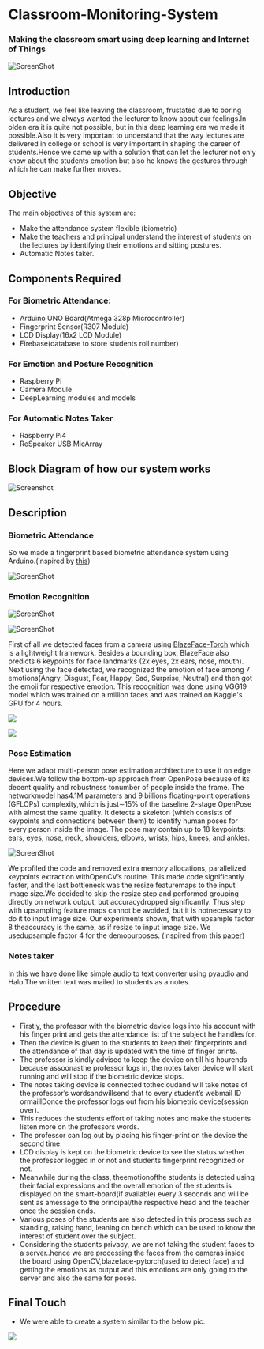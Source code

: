 # Classroom-Monitoring-System
### Making the classroom smart using deep learning and Internet of Things

![ScreenShot](https://github.com/vineeth-raj/Classroom-Monitoring-System/blob/main/Classroom.png)

## Introduction
As a student, we feel like leaving the classroom, frustated due to boring lectures and we always wanted
the lecturer to know about our feelings.In olden era it is quite not possible, but in this deep learning
era we made it possible.Also it is very important to understand that the way lectures are delivered in
college or school is very important in shaping the career of students.Hence we came up with a solution
that can let the lecturer not only know about the students emotion but also he knows the gestures through
which he can make further moves.

## Objective
The main objectives of this system are:

- Make the attendance system flexible (biometric)
- Make the teachers and principal understand the interest of students on  the lectures by identifying their emotions and sitting postures.
- Automatic Notes taker.

## Components Required

### For Biometric Attendance:
- Arduino UNO Board(Atmega 328p Microcontroller)
- Fingerprint Sensor(R307 Module)
- LCD Display(16x2 LCD Module)
- Firebase(database to store students roll number)

### For Emotion and Posture Recognition
- Raspberry Pi
- Camera Module
- DeepLearning modules and models

### For Automatic Notes Taker
- Raspberry Pi4
- ReSpeaker USB MicArray

## Block Diagram of how our system works

![Screenshot](https://github.com/vineeth-raj/Classroom-Monitoring-System/blob/main/BlockDiagram-Classroom.png)

## Description

### Biometric Attendance
So we made a  fingerprint based biometric attendance system using Arduino.(inspired by [this](https://circuitdigest.com/microcontroller-projects/fingerprint-attendance-system-using-arduino-uno))

![ScreenShot](https://github.com/vineeth-raj/Classroom-Monitoring-System/blob/main/finger-print-sensor.png)

### Emotion Recognition

![ScreenShot](https://github.com/vineeth-raj/Classroom-Monitoring-System/blob/main/emotion-detection/images/results/Happy-Result.png)

![ScreenShot](https://github.com/vineeth-raj/Classroom-Monitoring-System/blob/main/emotion-detection/images/results/Neutral-Result.png)

First of all we detected faces from a camera using [BlazeFace-Torch](https://www.kaggle.com/humananalog/blazeface-pytorch) which is a lightweight framework.
Besides a bounding box, BlazeFace also predicts 6 keypoints for face landmarks (2x eyes, 2x ears, nose, mouth). Next using the face detected, we recognized the emotion of face among 7 emotions(Angry, Disgust, Fear, Happy, Sad, Surprise, Neutral) and then got the emoji for respective emotion. This recognition was done using VGG19 model which was trained on a million faces and was trained on Kaggle's GPU for 4 hours.

![](https://www.pyimagesearch.com/wp-content/uploads/2017/03/imagenet_vgg16.png)

![](https://www.researchgate.net/profile/Clifford_Yang/publication/325137356/figure/fig2/AS:670371271413777@1536840374533/llustration-of-the-network-architecture-of-VGG-19-model-conv-means-convolution-FC-means.jpg)

### Pose Estimation
Here we adapt multi-person pose estimation architecture to use it on edge devices.We follow the bottom-up approach from OpenPose because of its decent quality and robustness tonumber of people inside the frame. The networkmodel has4.1M parameters and 9 billions floating-point operations (GFLOPs) complexity,which is just∼15% of the baseline 2-stage OpenPose with almost the same quality. It detects a skeleton (which consists of keypoints and connections between them) to identify human poses for every person inside the image. The pose may contain up to 18 keypoints: ears, eyes, nose, neck, shoulders, elbows, wrists, hips, knees, and ankles.

![ScreenShot](https://github.com/vineeth-raj/Classroom-Monitoring-System/blob/main/Pose-Detection.png)

We profiled the code and removed extra memory allocations, parallelized keypoints extraction withOpenCV’s routine. This made code significantly faster, and the last bottleneck was the resize featuremaps to the input image size.We decided to skip the resize step and performed grouping directly on network output, but accuracydropped significantly. Thus step with upsampling feature maps cannot be avoided, but it is notnecessary to do it to input image size. Our experiments shown, that with upsample factor 8 theaccuracy is the same, as if resize to input image size. We usedupsample factor 4 for the demopurposes.
(inspired from this [paper](https://arxiv.org/pdf/1811.12004.pdf))

### Notes taker
In this we have done like simple audio to text converter using pyaudio and Halo.The written text was mailed to students as a notes.

## Procedure

- Firstly, the professor with the biometric device logs into his account  with his finger print and gets the attendance list of the subject he  handles for.
- Then the device is given to the students to keep their fingerprints and the attendance of that day is updated with the time of finger prints.
- The professor is kindly advised to keep the device on till his hourends  because assoonasthe professor logs in, the notes taker device will  start running and will stop if the biometric device stops.
- The notes taking device is connected tothecloudand will take  notes of the professor’s wordsandwillsend that to every student’s  webmail ID ormailIDonce the professor logs out from his biometric  device(session over).
- This reduces the students effort of taking notes and make the  students listen more on the professors words.
- The professor can log out by placing his finger-print on the device the  second time.
- LCD display is kept on the biometric device to see the status whether the professor logged in or not and students fingerprint recognized or not.
- Meanwhile during the class, theemotionofthe students is detected using their  facial expressions and the overall emotion of the students is displayed on the  smart-board(if available) every 3 seconds and will be sent as amessage to the  principal/the respective head and the teacher once the session ends.
- Various poses of the students are also detected in this process such as standing, raising hand, leaning on bench which can be used to know the interest of student over the subject.
- Considering the students privacy, we are not taking the student faces to a  server..hence we are processing the faces from the cameras inside the board using  OpenCV,blazeface-pytorch(used to detect face) and getting the emotions as output and this emotions are only going to the server and also the same for poses.

## Final Touch

- We were able to create a system similar to the below pic.

![](https://miro.medium.com/max/875/1*TqeG3GUeIOaXY36Dwu8rkA.jpeg)
